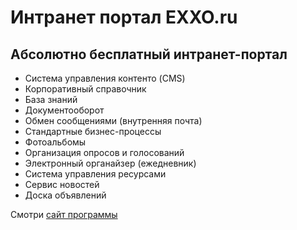# Интранет портал EXXO.ru


## Абсолютно бесплатный интранет-портал 

- Система управления контенто (CMS) 
- Корпоративный справочник
- База знаний
- Документооборот
- Обмен сообщениями (внутренняя почта)
- Стандартные бизнес-процессы
- Фотоальбомы
- Организация опросов и голосований
- Электронный органайзер (ежедневник)
- Система управления ресурсами
- Сервис новостей
- Доска объявлений 

Смотри [сайт программы](http://exxo.ru)
